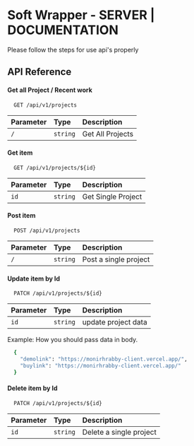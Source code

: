 
# Soft Wrapper - SERVER | DOCUMENTATION

Please follow the steps for use api's properly


## API Reference

#### Get all Project / Recent work

```http
  GET /api/v1/projects
```

| Parameter | Type     | Description                |
| :-------- | :------- | :------------------------- |
| `/` | `string` | Get All Projects |

#### Get item

```http
  GET /api/v1/projects/${id}
```

| Parameter | Type     | Description                       |
| :-------- | :------- | :-------------------------------- |
| `id`      | `string` | Get Single Project |

#### Post item
```http
  POST /api/v1/projects
```

| Parameter | Type     | Description                       |
| :-------- | :------- | :-------------------------------- |
| `/`      | `string` | Post a single project |

#### Update item by Id
```http
  PATCH /api/v1/projects/${id}
```

| Parameter | Type     | Description                       |
| :-------- | :------- | :-------------------------------- |
| `id`      | `string` | update project data |






Example: How you should pass data in body.

```bash
  {
    "demolink": "https://monirhrabby-client.vercel.app/",
    "buylink": "https://monirhrabby-client.vercel.app/"
  }
```

#### Delete item by Id
```http
  PATCH /api/v1/projects/${id}
```

| Parameter | Type     | Description                       |
| :-------- | :------- | :-------------------------------- |
| `id`      | `string` | Delete a single project |

